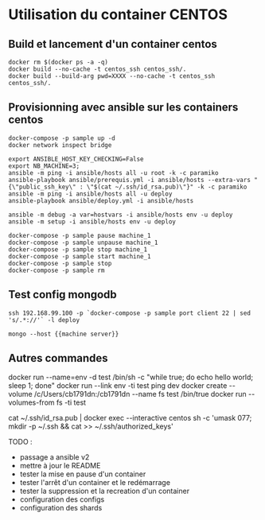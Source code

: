 # Utilisation du container CENTOS

## Build et lancement d'un container centos

```
docker rm $(docker ps -a -q)
docker build --no-cache -t centos_ssh centos_ssh/.
docker build --build-arg pwd=XXXX --no-cache -t centos_ssh centos_ssh/.
```

## Provisionning avec ansible sur les containers centos

```
docker-compose -p sample up -d
docker network inspect bridge

export ANSIBLE_HOST_KEY_CHECKING=False
export NB_MACHINE=3;
ansible -m ping -i ansible/hosts all -u root -k -c paramiko
ansible-playbook ansible/prerequis.yml -i ansible/hosts --extra-vars "{\"public_ssh_key\" : \"$(cat ~/.ssh/id_rsa.pub)\"}" -k -c paramiko
ansible -m ping -i ansible/hosts all -u deploy
ansible-playbook ansible/deploy.yml -i ansible/hosts

ansible -m debug -a var=hostvars -i ansible/hosts env -u deploy
ansible -m setup -i ansible/hosts env -u deploy

docker-compose -p sample pause machine_1
docker-compose -p sample unpause machine_1
docker-compose -p sample stop machine_1
docker-compose -p sample start machine_1
docker-compose -p sample stop
docker-compose -p sample rm
```

## Test config mongodb

```
ssh 192.168.99.100 -p `docker-compose -p sample port client 22 | sed 's/.*://'` -l deploy

mongo --host {{machine server}}
```

## Autres commandes

docker run --name=env -d test /bin/sh -c "while true; do echo hello world; sleep 1; done"
docker run --link env -ti test
ping dev
docker create --volume /c/Users/cb1791dn:/cb1791dn --name fs test /bin/true
docker run --volumes-from fs -ti test

cat ~/.ssh/id_rsa.pub | docker exec --interactive centos sh -c 'umask 077; mkdir -p ~/.ssh && cat >> ~/.ssh/authorized_keys'


TODO :
- passage a ansible v2
- mettre à jour le README
- tester la mise en pause d'un container
- tester l'arrêt d'un container et le redémarrage
- tester la suppression et la recreation d'un container
- configuration des configs
- configuration des shards
